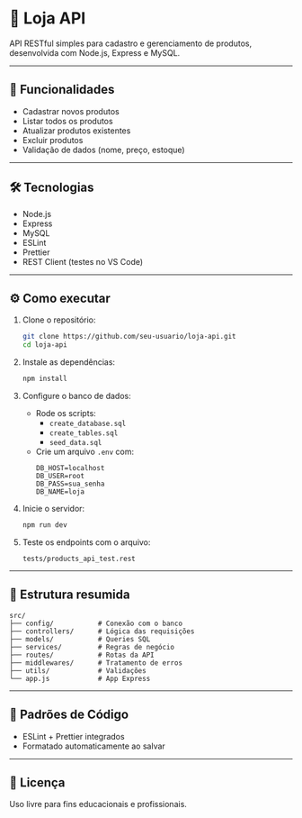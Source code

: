 # 🛒 Loja API

API RESTful simples para cadastro e gerenciamento de produtos, desenvolvida com Node.js, Express e MySQL.

---

## 🚀 Funcionalidades

- Cadastrar novos produtos
- Listar todos os produtos
- Atualizar produtos existentes
- Excluir produtos
- Validação de dados (nome, preço, estoque)

---

## 🛠️ Tecnologias

- Node.js
- Express
- MySQL
- ESLint
- Prettier
- REST Client (testes no VS Code)

---

## ⚙️ Como executar

1. Clone o repositório:

   ```bash
   git clone https://github.com/seu-usuario/loja-api.git
   cd loja-api
   ```

2. Instale as dependências:

   ```bash
   npm install
   ```

3. Configure o banco de dados:

   - Rode os scripts:
     - `create_database.sql`
     - `create_tables.sql`
     - `seed_data.sql`
   - Crie um arquivo `.env` com:
     ```env
     DB_HOST=localhost
     DB_USER=root
     DB_PASS=sua_senha
     DB_NAME=loja
     ```

4. Inicie o servidor:

   ```bash
   npm run dev
   ```

5. Teste os endpoints com o arquivo:
   ```
   tests/products_api_test.rest
   ```

---

## 📁 Estrutura resumida

```
src/
├── config/           # Conexão com o banco
├── controllers/      # Lógica das requisições
├── models/           # Queries SQL
├── services/         # Regras de negócio
├── routes/           # Rotas da API
├── middlewares/      # Tratamento de erros
├── utils/            # Validações
└── app.js            # App Express
```

---

## 🧹 Padrões de Código

- ESLint + Prettier integrados
- Formatado automaticamente ao salvar

---

## 📜 Licença

Uso livre para fins educacionais e profissionais.
